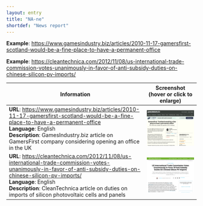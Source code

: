 ```yaml
---
layout: entry
title: "NA-ne"
shortdef: "News report"
---
```


**Example**: <https://www.gamesindustry.biz/articles/2010-11-17-gamersfirst-scotland-would-be-a-fine-place-to-have-a-permanent-office>

**Example**: <https://cleantechnica.com/2012/11/08/us-international-trade-commission-votes-unanimously-in-favor-of-anti-subsidy-duties-on-chinese-silicon-pv-imports/>

<!-- details -->

<!-- START GENERATED SCREENSHOT GALLERY -->
<!--     NOTE: this screenshot gallery is automatically generated.       -->
<!--     Please avoid modifying it manually: any changes will be         -->
<!--     overwritten the next time the generation script is run.         -->
<table class="website-examples">
  <thead>
    <tr>
      <th class="website-examples-col-1">Information</th>
      <th class="website-examples-col-2">Screenshot (hover or click to enlarge)</th>
    </tr>
  </thead>
  <tbody>
    <tr>
      <td>
        <div class="img-url"><b>URL</b>: <a href="https://www.gamesindustry.biz/articles/2010-11-17-gamersfirst-scotland-would-be-a-fine-place-to-have-a-permanent-office">https://www.gamesindustry.biz/articles/2010-11-17-gamersfirst-scotland-would-be-a-fine-place-to-have-a-permanent-office</a></div>
        <div class="img-info"><b>Language</b>: English</div>
        <div class="img-info"><b>Description</b>: GamesIndustry.biz article on GamersFirst company considering opening an office in the UK</div>
      </td>
      <td><a href="../static/screenshots/NA-ne/www.gamesindustry.biz_articles_2010-11-17-gamersfirst-scotland-would-be-a-fine-place-to-have-a-permanent-office--2048x1536.png"><img class="thumbnail" src="../static/screenshots/NA-ne/www.gamesindustry.biz_articles_2010-11-17-gamersfirst-scotland-would-be-a-fine-place-to-have-a-permanent-office--2048x1536.png" alt="screenshot of www.gamesindustry.biz_articles_2010-11-17-gamersfirst-scotland-would-be-a-fine-place-to-have-a-permanent-office--2048x1536"></a></td>
    </tr>
    <tr>
      <td>
        <div class="img-url"><b>URL</b>: <a href="https://cleantechnica.com/2012/11/08/us-international-trade-commission-votes-unanimously-in-favor-of-anti-subsidy-duties-on-chinese-silicon-pv-imports/">https://cleantechnica.com/2012/11/08/us-international-trade-commission-votes-unanimously-in-favor-of-anti-subsidy-duties-on-chinese-silicon-pv-imports/</a></div>
        <div class="img-info"><b>Language</b>: English</div>
        <div class="img-info"><b>Description</b>: CleanTechnica article on duties on imports of silicon photovoltaic cells and panels</div>
      </td>
      <td><a href="../static/screenshots/NA-ne/cleantechnica.com_2012_11_08_us-international-trade-commission-votes-unanimously-in-favor-of-anti-subsidy-duties-on-chinese-silicon-pv-imports_2048x1536.png"><img class="thumbnail" src="../static/screenshots/NA-ne/cleantechnica.com_2012_11_08_us-international-trade-commission-votes-unanimously-in-favor-of-anti-subsidy-duties-on-chinese-silicon-pv-imports_2048x1536.png" alt="screenshot of cleantechnica.com_2012_11_08_us-international-trade-commission-votes-unanimously-in-favor-of-anti-subsidy-duties-on-chinese-silicon-pv-imports_2048x1536"></a></td>
    </tr>
  </tbody>
</table>
<!-- END GENERATED SCREENSHOT GALLERY -->
